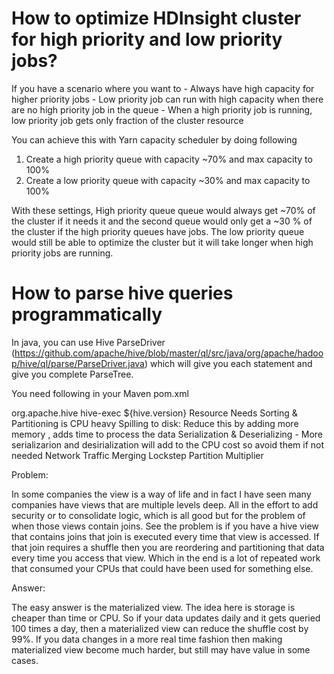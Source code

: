 <h1>How to optimize HDInsight cluster for high priority and low priority jobs? </h1>
If you have a scenario where you want to
-	Always have high capacity for higher priority jobs
-	Low priority job can run with high capacity when there are no high priority job in the queue
-	When a high priority job is running, low priority job gets only fraction of the cluster resource

You can achieve this with Yarn capacity scheduler by doing following

1.	Create a high priority queue with capacity ~70% and max capacity to 100%
2.	Create a low priority queue with capacity ~30% and max capacity to 100%


With these settings, High priority queue queue would always get ~70% of the cluster if it needs it and the second queue would only get a ~30 % of the cluster if the high priority queues have jobs. The low priority queue would still be able to optimize the cluster but it will take longer when high priority jobs are running.

<h1>How to parse hive queries programmatically </h1>

In java, you can use Hive ParseDriver (https://github.com/apache/hive/blob/master/ql/src/java/org/apache/hadoop/hive/ql/parse/ParseDriver.java) which will give you each statement and give you complete ParseTree.

You need following in your Maven pom.xml

<dependency>
            <groupId>org.apache.hive</groupId>
            <artifactId>hive-exec</artifactId>
            <version>${hive.version}</version>
</dependency>

</h1> Resource Needs </h1>
Sorting & Partitioning is CPU heavy 
Spilling to disk: Reduce this by adding more memory , adds time to process the data
Serialization & Deserializing - More serializarion and desirialization will add to the CPU cost so avoid them if not needed
Network Traffic
Merging
Lockstep
Partition Multiplier

Problem: 

In some companies the view is a way of life and in fact I have seen many companies have views that are multiple levels deep.  All in the effort to add security or to consolidate logic, which is all good but for the problem of when those views contain joins.  See the problem is if you have a hive view that contains joins that join is executed every time that view is accessed.  If that join requires a shuffle then you are reordering and partitioning that data every time you access that view.  Which in the end is a lot of repeated work that consumed your CPUs that could have been used for something else.



Answer: 

The easy answer is the materialized view.  The idea here is storage is cheaper than time or CPU.  So if your data updates daily and it gets queried 100 times a day, then a materialized view can reduce the shuffle cost by 99%.  If you data changes in a more real time fashion then making materialized view become much harder, but still may have value in some cases.


